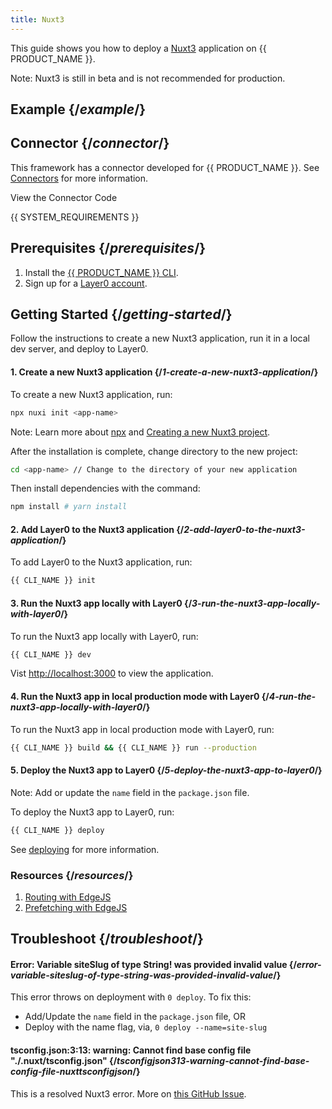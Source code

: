 ```yaml
---
title: Nuxt3
---
```


This guide shows you how to deploy a [Nuxt3](https://v3.nuxtjs.org) application on {{ PRODUCT_NAME }}.

Note: Nuxt3 is still in beta and is not recommended for production.

## Example {/*example*/}

<ExampleButtons
  title="Nuxt3"
  siteUrl="https://layer0-docs-layer0-nuxt3-example-2-default.layer0-limelight.link"
  repoUrl="https://github.com/layer0-docs/layer0-nuxt3-example" 
  deployFromRepo />

## Connector {/*connector*/}

This framework has a connector developed for {{ PRODUCT_NAME }}. See [Connectors](connectors) for more information.

<ButtonLink variant="stroke" type="code" withIcon={true} href="https://github.com/layer0-docs/layer0-connectors/tree/main/layer0-nuxt3-connector">
  View the Connector Code
</ButtonLink>

{{ SYSTEM_REQUIREMENTS }}

## Prerequisites {/*prerequisites*/}

1. Install the [{{ PRODUCT_NAME }} CLI](cli).
2. Sign up for a [Layer0 account](https://app.layer0.co/signup).

## Getting Started {/*getting-started*/}

Follow the instructions to create a new Nuxt3 application, run it in a local dev server, and deploy to Layer0.

#### 1. Create a new Nuxt3 application {/*1-create-a-new-nuxt3-application*/}

To create a new Nuxt3 application, run:

```bash
npx nuxi init <app-name>
```

Note: Learn more about [npx](https://nodejs.dev/learn/the-npx-nodejs-package-runner) and [Creating a new Nuxt3 project](https://v3.nuxtjs.org/getting-started/installation#new-project).

After the installation is complete, change directory to the new project:

```bash
cd <app-name> // Change to the directory of your new application
```

Then install dependencies with the command:

```bash
npm install # yarn install
```

#### 2. Add Layer0 to the Nuxt3 application {/*2-add-layer0-to-the-nuxt3-application*/}

To add Layer0 to the Nuxt3 application, run:

```bash
{{ CLI_NAME }} init
```

#### 3. Run the Nuxt3 app locally with Layer0 {/*3-run-the-nuxt3-app-locally-with-layer0*/}

To run the Nuxt3 app locally with Layer0, run:

```bash
{{ CLI_NAME }} dev
```

Vist [http://localhost:3000](http://localhost:3000) to view the application.

#### 4. Run the Nuxt3 app in local production mode with Layer0 {/*4-run-the-nuxt3-app-locally-with-layer0*/}

To run the Nuxt3 app in local production mode with Layer0, run:

```bash
{{ CLI_NAME }} build && {{ CLI_NAME }} run --production
```

#### 5. Deploy the Nuxt3 app to Layer0 {/*5-deploy-the-nuxt3-app-to-layer0*/}

Note: Add or update the `name` field in the `package.json` file.

To deploy the Nuxt3 app to Layer0, run:

```bash
{{ CLI_NAME }} deploy
```

See [deploying](deploying) for more information.

### Resources {/*resources*/}
1. [Routing with EdgeJS](https://docs.layer0.co/guides/routing)
2. [Prefetching with EdgeJS](https://docs.layer0.co/guides/prefetching)

## Troubleshoot {/*troubleshoot*/}

#### Error: Variable siteSlug of type String! was provided invalid value {/*error-variable-siteslug-of-type-string-was-provided-invalid-value*/}

This error throws on deployment with `0 deploy`. To fix this:
- Add/Update the `name` field in the `package.json` file, OR
- Deploy with the name flag, via, `0 deploy --name=site-slug`

#### tsconfig.json:3:13: warning: Cannot find base config file "./.nuxt/tsconfig.json" {/*tsconfigjson313-warning-cannot-find-base-config-file-nuxttsconfigjson*/}

This is a resolved Nuxt3 error. More on [this GitHub Issue](https://github.com/nuxt/framework/issues/1912).
